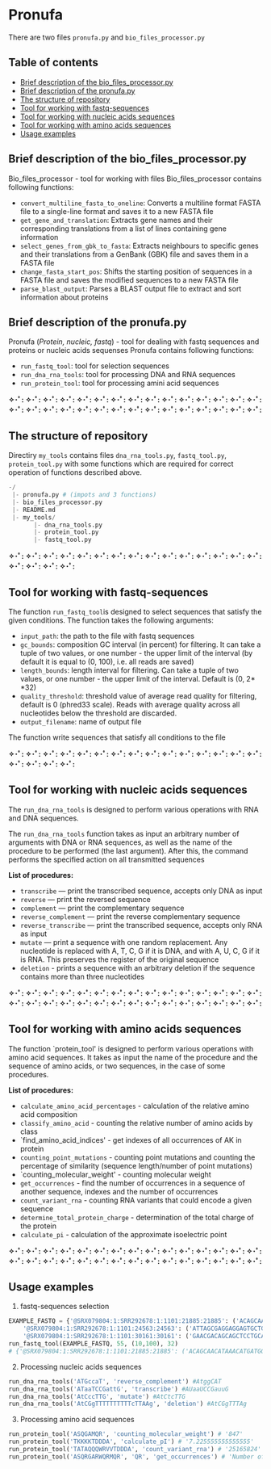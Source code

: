 # Pronufa
There are two files `pronufa.py` and `bio_files_processor.py`

## Table of contents
  * [Brief description of the bio_files_processor.py](#description_1)
  * [Brief description of the pronufa.py](#description_2)
  * [The structure of repository](#structure)
  * [Tool for working with fastq-sequences](#fastq)
  * [Tool for working with nucleic acids sequences](#na)
  * [Tool for working with amino acids sequences](#aa)
  * [Usage examples](#example)

## Brief description of the bio_files_processor.py <a name="description_1"></a>
Bio_files_processor - tool for working with files
Bio_files_processor contains following functions:
- `convert_multiline_fasta_to_oneline`: Converts a multiline format FASTA file to a single-line format and saves it to a new FASTA file
- `get_gene_and_translation`: Extracts gene names and their corresponding translations from a list of lines containing gene information
- `select_genes_from_gbk_to_fasta`: Extracts neighbours to specific genes and their translations from a GenBank (GBK) file and saves them in a FASTA file
- `change_fasta_start_pos`: Shifts the starting position of sequences in a FASTA file and saves the modified sequences to a new FASTA file
- `parse_blast_output`: Parses a BLAST output file to extract and sort information about proteins

## Brief description of the pronufa.py <a name="description_2"></a>
Pronufa (*Protein, nucleic, fastq*) - tool for dealing with fastq sequences and proteins or nucleic acids sequenses
Pronufa contains following functions:
- `run_fastq_tool`: tool for selection sequences
- `run_dna_rna_tools`: tool for processing DNA and RNA sequences
- `run_protein_tool`: tool for processing amini acid sequences

**✧･ﾟ: ✧･ﾟ: ✧･ﾟ: ✧･ﾟ: ✧･ﾟ: ✧･ﾟ: ✧･ﾟ: ✧･ﾟ: ✧･ﾟ: ✧･ﾟ: ✧･ﾟ: ✧･ﾟ: ✧･ﾟ: ✧･ﾟ: ✧･ﾟ: ✧･ﾟ: ✧･ﾟ: ✧･ﾟ: ✧･ﾟ: ✧･ﾟ: ✧･ﾟ: ✧･ﾟ: ✧･ﾟ: ✧･ﾟ: ✧･ﾟ: ✧･ﾟ: ✧･ﾟ: ✧･ﾟ: ✧･ﾟ: ✧･ﾟ:**


## The structure of repository <a name="structure"></a>
Directiry `my_tools` contains files `dna_rna_tools.py`,  `fastq_tool.py`,  `protein_tool.py` with some functions which are required for correct operation of functions described above.
``` python
-/
 |- pronufa.py # (impots and 3 functions)
 |- bio_files_processor.py
 |- README.md
 |- my_tools/
       |- dna_rna_tools.py
       |- protein_tool.py
       |- fastq_tool.py
```
**✧･ﾟ: ✧･ﾟ: ✧･ﾟ: ✧･ﾟ: ✧･ﾟ: ✧･ﾟ: ✧･ﾟ: ✧･ﾟ: ✧･ﾟ: ✧･ﾟ: ✧･ﾟ: ✧･ﾟ: ✧･ﾟ: ✧･ﾟ: ✧･ﾟ: ✧･ﾟ: ✧･ﾟ: ✧･ﾟ: ✧･ﾟ:**

## Tool for working with fastq-sequences <a name="fastq"></a>
The function `run_fastq_tool`is designed to select sequences that satisfy the given conditions. The function takes the following arguments:
-  `input_path`: the path to the file with fastq sequences
- `gc_bounds`: composition GC interval (in percent) for filtering. It can take a tuple of two values, or one number - the upper limit of the interval (by default it is equal to (0, 100), i.e. all reads are saved)
- `length_bounds`: length interval for filtering. Can take a tuple of two values, or one number - the upper limit of the interval. Default is (0, 2* *32)
- `quality_threshold`: threshold value of average read quality for filtering, default is 0 (phred33 scale). Reads with average quality across all nucleotides below the threshold are discarded.
- `output_filename`: name of output file

The function write sequences that satisfy all conditions to the file

**✧･ﾟ: ✧･ﾟ: ✧･ﾟ: ✧･ﾟ: ✧･ﾟ: ✧･ﾟ: ✧･ﾟ: ✧･ﾟ: ✧･ﾟ: ✧･ﾟ: ✧･ﾟ: ✧･ﾟ: ✧･ﾟ: ✧･ﾟ: ✧･ﾟ: ✧･ﾟ: ✧･ﾟ: ✧･ﾟ: ✧･ﾟ:**

## Tool for working with nucleic acids sequences <a name="na"></a>
The `run_dna_rna_tools` is designed to perform various operations with RNA and DNA sequences.

The `run_dna_rna_tools` function takes as input an arbitrary number of arguments with DNA or RNA sequences, as well as the name of the procedure to be performed (the last argument). After this, the command performs the specified action on all transmitted sequences

**List of procedures:**
- `transcribe` — print the transcribed sequence, accepts only DNA as input
- `reverse` — print the reversed sequence
- `complement` — print the complementary sequence
- `reverse_complement` — print the reverse complementary sequence
- `reverse_transcribe` — print the transcribed sequence, accepts only RNA as input
- `mutate` — print a sequence with one random replacement. Any nucleotide is replaced with A, T, C, G if it is DNA, and with A, U, C, G if it is RNA. This preserves the register of the original sequence
- `deletion` - prints a sequence with an arbitrary deletion if the sequence contains more than three nucleotides

**✧･ﾟ: ✧･ﾟ: ✧･ﾟ: ✧･ﾟ: ✧･ﾟ: ✧･ﾟ: ✧･ﾟ: ✧･ﾟ: ✧･ﾟ: ✧･ﾟ: ✧･ﾟ: ✧･ﾟ: ✧･ﾟ: ✧･ﾟ: ✧･ﾟ: ✧･ﾟ: ✧･ﾟ: ✧･ﾟ: ✧･ﾟ: ✧･ﾟ: ✧･ﾟ: ✧･ﾟ: ✧･ﾟ: ✧･ﾟ: ✧･ﾟ: ✧･ﾟ: ✧･ﾟ: ✧･ﾟ: ✧･ﾟ: ✧･ﾟ:**

## Tool for working with amino acids sequences <a name="aa"></a>
The function `protein_tool' is designed to perform various operations with amino acid sequences. It takes as input the name of the procedure and the sequence of amino acids, or two sequences, in the case of some procedures.


**List of procedures:**
- `calculate_amino_acid_percentages` - calculation of the relative amino acid composition
- `classify_amino_acid` - counting the relative number of amino acids by class
- `find_amino_acid_indices' - get indexes of all occurrences of AK in protein
- `counting_point_mutations` - counting point mutations and counting the percentage of similarity (sequence length/number of point mutations)
- `counting_molecular_weight' - counting molecular weight
- `get_occurrences` - find the number of occurrences in a sequence of another sequence, indexes and the number of occurrences
- `count_variant_rna` - counting RNA variants that could encode a given sequence
- `determine_total_protein_charge` - determination of the total charge of the protein
- `calculate_pi` - calculation of the approximate isoelectric point
  
**✧･ﾟ: ✧･ﾟ: ✧･ﾟ: ✧･ﾟ: ✧･ﾟ: ✧･ﾟ: ✧･ﾟ: ✧･ﾟ: ✧･ﾟ: ✧･ﾟ: ✧･ﾟ: ✧･ﾟ: ✧･ﾟ: ✧･ﾟ: ✧･ﾟ: ✧･ﾟ: ✧･ﾟ: ✧･ﾟ: ✧･ﾟ: ✧･ﾟ: ✧･ﾟ: ✧･ﾟ: ✧･ﾟ: ✧･ﾟ: ✧･ﾟ: ✧･ﾟ: ✧･ﾟ: ✧･ﾟ: ✧･ﾟ: ✧･ﾟ:**
  
## Usage examples <a name="example"></a>
1. fastq-sequences selection
``` python
EXAMPLE_FASTQ = {'@SRX079804:1:SRR292678:1:1101:21885:21885': ('ACAGCAACATAAACATGATGGGATGGCGTAAGCCCCCGAGATATCAGTTTACCCAGGATAAGAGATTAAATTATGAGCAACATTATTAA', 'FGGGFGGGFGGGFGDFGCEBB@CCDFDDFFFFBFFGFGEFDFFFF;D@DD>C@DDGGGDFGDGG?GFGFEGFGGEF@FDGGGFGFBGGD'),
    '@SRX079804:1:SRR292678:1:1101:24563:24563': ('ATTAGCGAGGAGGAGTGCTGAGAAGATGTCGCCTACGCCGTTGAAATTCCCTTCAATCAGGGGGTACTGGAGGATACGAGTTTGTGTG', 'BFFFFFFFB@B@A<@D>BDDACDDDEBEDEFFFBFFFEFFDFFF=CC@DDFD8FFFFFFF8/+.2,@7<<:?B/:<><-><@.A*C>D'),
    '@SRX079804:1:SRR292678:1:1101:30161:30161': ('GAACGACAGCAGCTCCTGCATAACCGCGTCCTTCTTCTTTAGCGTTGTGCAAAGCATGTTTTGTATTACGGGCATCTCGAGCGAATC', 'DFFFEGDGGGGFGGEDCCDCEFFFFCCCCCB>CEBFGFBGGG?DE=:6@=>A<A>D?D8DCEE:>EEABE5D@5:DDCA;EEE-DCD')}
run_fastq_tool(EXAMPLE_FASTQ, 55, (10,100), 32)
# {'@SRX079804:1:SRR292678:1:1101:21885:21885': ('ACAGCAACATAAACATGATGGGATGGCGTAAGCCCCCGAGATATCAGTTTACCCAGGATAAGAGATTAAATTATGAGCAACATTATTAA', 'FGGGFGGGFGGGFGDFGCEBB@CCDFDDFFFFBFFGFGEFDFFFF;D@DD>C@DDGGGDFGDGG?GFGFEGFGGEF@FDGGGFGFBGGD'), '@SRX079804:1:SRR292678:1:1101:30161:30161': ('GAACGACAGCAGCTCCTGCATAACCGCGTCCTTCTTCTTTAGCGTTGTGCAAAGCATGTTTTGTATTACGGGCATCTCGAGCGAATC', 'DFFFEGDGGGGFGGEDCCDCEFFFFCCCCCB>CEBFGFBGGG?DE=:6@=>A<A>D?D8DCEE:>EEABE5D@5:DDCA;EEE-DCD')}
```

2. Processing nucleic acids sequences
``` python
run_dna_rna_tools('ATGccaT', 'reverse_complement') #AtggCAT
run_dna_rna_tools('ATaaTCCGattG', 'transcribe') #AUaaUCCGauuG
run_dna_rna_tools('AtCccTTG', 'mutate') #AtCtcTTG
run_dna_rna_tools('AtCGgTTTTTTTTTTcTTAAg', 'deletion') #AtCGgTTTAg
```
3. Processing amino acid sequences
``` python
run_protein_tool('ASQGAMQR', 'counting_molecular_weight') # '847'
run_protein_tool('TKKKKTDDDA', 'calculate_pI') # '7.225555555555555'
run_protein_tool('TATAQQQWRVVTDDDA', 'count_variant_rna') # '25165824'
run_protein_tool('ASQRGARWQRMQR', 'QR', 'get_occurrences') # 'Number of occurrences: 3; indexes: 3, 9, 12'
```

# 
